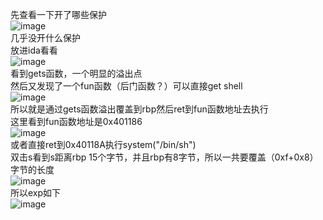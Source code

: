 先查看一下开了哪些保护\
![image](https://user-images.githubusercontent.com/98165037/188303228-82ab9753-9b76-4bd4-85d5-21e54f7f9e3c.png)\
几乎没开什么保护\
放进ida看看\
![image](https://user-images.githubusercontent.com/98165037/188303300-b7aac343-6559-44c2-a808-26ac8cb60769.png)\
看到gets函数，一个明显的溢出点\
然后又发现了一个fun函数（后门函数？）可以直接get shell\
![image](https://user-images.githubusercontent.com/98165037/188303382-39a84a3f-4873-4b52-b3a2-683fe27772f3.png)\
所以就是通过gets函数溢出覆盖到rbp然后ret到fun函数地址去执行\
这里看到fun函数地址是0x401186\
![image](https://user-images.githubusercontent.com/98165037/188303687-0c2d3d55-c6ac-41c4-be4e-c723a63eb1b3.png)\
或者直接ret到0x40118A执行system("/bin/sh")\
双击s看到s距离rbp 15个字节，并且rbp有8字节，所以一共要覆盖（0xf+0x8）字节的长度\
![image](https://user-images.githubusercontent.com/98165037/188303576-db6e46ea-c60f-41cb-a0b9-ca36655ed1a8.png)\
所以exp如下\
![image](https://user-images.githubusercontent.com/98165037/188303611-7c8e565a-d00c-4aa7-83e9-8324a495c9d7.png)
